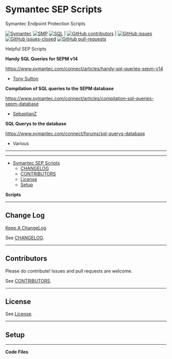 # Symantec SEP Scripts

Symantec Endpoint Protection Scripts

[![Symantec](https://img.shields.io/badge/tag-symantec-yellow.svg)](https://www.symantec.com/)
[![SMP](https://img.shields.io/badge/tag-sep-yellow.svg)](https://www.symantec.com/products/endpoint-protection)
[![SQL](https://img.shields.io/badge/language-sql-green.svg)](https://en.wikipedia.org/wiki/SQL)
|
[![GitHub contributors](https://img.shields.io/github/contributors/AlexHedley/Symantec-SEP-Scripts.svg)](https://GitHub.com/AlexHedley/Symantec-SEP-Scripts/graphs/contributors/)
|
[![GitHub issues](https://img.shields.io/github/issues/AlexHedley/Symantec-SEP-Scripts.svg)](https://GitHub.com/AlexHedley/Symantec-SEP-Scripts/issues/)
[![GitHub issues-closed](https://img.shields.io/github/issues-closed/AlexHedley/Symantec-SEP-Scripts.svg)](https://GitHub.com/AlexHedley/Symantec-SEP-Scripts/issues?q=is%3Aissue+is%3Aclosed)
[![GitHub pull-requests](https://img.shields.io/github/issues-pr/AlexHedley/Symantec-SEP-Scripts.svg)](https://GitHub.com/AlexHedley/Symantec-SEP-Scripts/pull/)

Helpful SEP Scripts


**Handy SQL Queries for SEPM v14**

https://www.symantec.com/connect/articles/handy-sql-queries-sepm-v14

- [Tony Sutton](https://www.symantec.com/connect/user/tony-sutton)


**Compilation of SQL queries to the SEPM database**

https://www.symantec.com/connect/articles/compilation-sql-queries-sepm-database

- [SebastianZ](https://www.symantec.com/connect/user/sebastianz)


**SQL Querys to the database**

https://www.symantec.com/connect/forums/sql-querys-database

- Various

---

-----------------------------------------------------------------------------------------------------------------------

- [Symantec SEP Scripts](#symantec-sep-scripts)
  - [CHANGELOG](CHANGELOG.md)
  - [CONTRIBUTORS](CONTRIBUTORS.md)
  - [License](LICENSE)
  - [Setup](#setup)

**Scripts**

-----------------------------------------------------------------------------------------------------------------------

## Change Log

[Keep A ChangeLog](https://github.com/olivierlacan/keep-a-changelog)

See [CHANGELOG](CHANGELOG.md).

-----------------------------------------------------------------------------------------------------------------------

## Contributors

Please do contribute! Issues and pull requests are welcome.

See [CONTRIBUTORS](CONTRIBUTORS.md).

-----------------------------------------------------------------------------------------------------------------------

## License

See [License](LICENSE).

-----------------------------------------------------------------------------------------------------------------------

## Setup

-----------------------------------------------------------------------------------------------------------------------

**Code Files**
